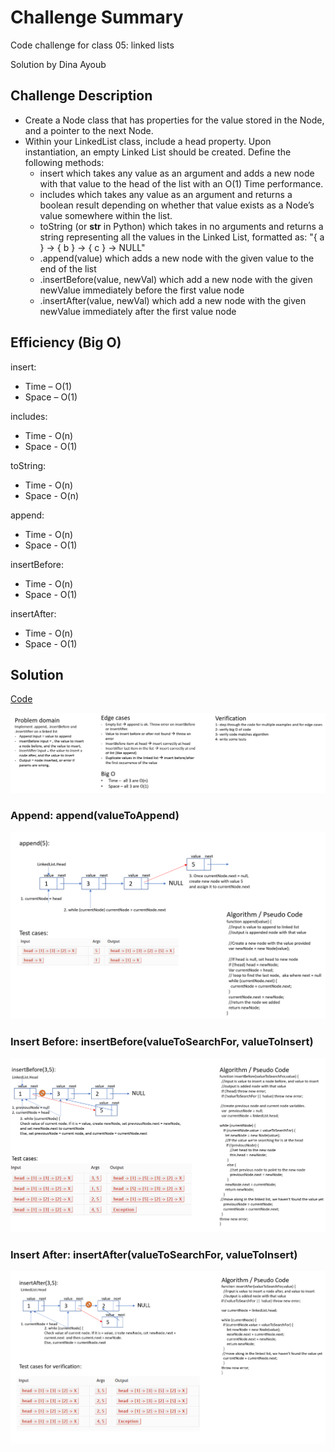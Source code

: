 # Challenge Summary

Code challenge for class 05: linked lists

Solution by Dina Ayoub

## Challenge Description

* Create a Node class that has properties for the value stored in the Node, and a pointer to the next Node.
* Within your LinkedList class, include a head property. Upon instantiation, an empty Linked List should be created. Define the following methods:
  * insert which takes any value as an argument and adds a new node with that value to the head of the list with an O(1) Time performance.
  * includes which takes any value as an argument and returns a boolean result depending on whether that value exists as a Node’s value somewhere within the list.
  * toString (or __str__ in Python) which takes in no arguments and returns a string representing all the values in the Linked List, formatted as:
"{ a } -> { b } -> { c } -> NULL"
  * .append(value) which adds a new node with the given value to the end of the list
  * .insertBefore(value, newVal) which add a new node with the given newValue immediately before the first value node
  * .insertAfter(value, newVal) which add a new node with the given newValue immediately after the first value node

## Efficiency (Big O)

insert:
- Time –  O(1)
- Space – O(1)

includes:
- Time - O(n)
- Space - O(1)

toString:
- Time - O(n)
- Space - O(n)

append:
- Time - O(n)
- Space - O(1)

insertBefore:
- Time - O(n)
- Space - O(1)

insertAfter:
- Time - O(n)
- Space - O(1)

## Solution

[Code](linked-list.js)

![General](assets/ll-1.png)

### Append: append(valueToAppend)

![append](assets/ll-2.png)

### Insert Before: insertBefore(valueToSearchFor, valueToInsert)

![insertBefore](assets/ll-3.png)

### Insert After: insertAfter(valueToSearchFor, valueToInsert)

![insertAfter](assets/ll-4.png)